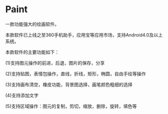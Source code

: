 # Paint
一款功能强大的绘画软件。

本款软件已上线之至360手机助手，应用宝等应用市场，支持Android4.0及以上系统。

本款软件的主要功能如下：

(1)支持图元操作的前进，后退，图片的保存，分享

(2)支持贴图，表情包操作，直线，折线，矩形，椭圆，自由手绘等操作

(3)支持画布清空，橡皮功能，背景图选择，画笔颜色粗细的选择

(4)支持添加文字

(5)支持区域操作：图元的复制，剪切，缩放，删除，旋转，填色等
